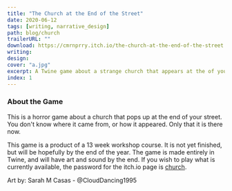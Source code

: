 ```yaml
---
title: "The Church at the End of the Street"
date: 2020-06-12
tags: [writing, narrative_design]
path: blog/church
trailerURL: ""
download: https://cmrnprry.itch.io/the-church-at-the-end-of-the-street
writing: 
design: 
cover: "a.jpg"
excerpt: A Twine game about a strange church that appears at the of your street
index: 1
---
```


### About the Game
This is a horror game about a church that pops up at the end of your street. You don't know where it came from, or how it appeared. Only that it is there now.

This game is a product of a 13 week workshop course. It is not yet finished, but will be hopefully by the end of the year. The game is made entirely in Twine, and will have art and sound by the end. If you wish to play what is currently available, the password for the itch.io page is <u>church</u>.


Art by: Sarah M Casas - @CloudDancing1995


<!-- | <div style="width:40%" ></div>  |
| ------------------------------- |
| ![](./Images/screencap_one.gif) |
| ![](./Images/screencap_two.gif) | -->
